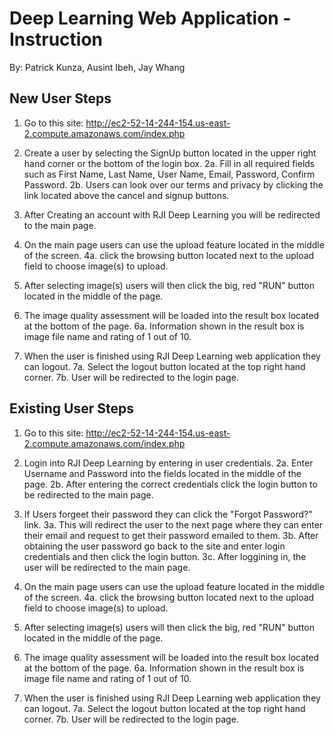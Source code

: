 # Deep Learning Web Application - Instruction
By: Patrick Kunza, Ausint Ibeh, Jay Whang

## New User Steps
   1. Go to this site: http://ec2-52-14-244-154.us-east-2.compute.amazonaws.com/index.php
   
   2. Create a user by selecting the SignUp button located in the upper right hand corner or the bottom of the login box.
      2a. Fill in all required fields such as First Name, Last Name, User Name, Email, Password, Confirm Password.
      2b. Users can look over our terms and privacy by clicking the link located above the cancel and signup buttons.
  
   3. After Creating an account with RJI Deep Learning you will be redirected to the main page.
   
   4. On the main page users can use the upload feature located in the middle of the screen.
      4a. click the browsing button located next to the upload field to choose image(s) to upload.
   
   5. After selecting image(s) users will then click the big, red "RUN" button located in the middle of the page.
   
   6. The image quality assessment will be loaded into the result box located at the bottom of the page.
      6a. Information shown in the result box is image file name and rating of 1 out of 10.
      
   7. When the user is finished using RJI Deep Learning web application they can logout.
      7a. Select the logout button located at the top right hand corner.
      7b. User will be redirected to the login page.
  
  
## Existing User Steps
   1. Go to this site: http://ec2-52-14-244-154.us-east-2.compute.amazonaws.com/index.php
   
   2. Login into RJI Deep Learning by entering in user credentials.
      2a. Enter Username and Password into the fields located in the middle of the page.
      2b. After entering the correct credentials click the login button to be redirected to the main page.
      
   3. If Users forgeet their password they can click the "Forgot Password?" link.
      3a. This will redirect the user to the next page where they can enter their email and request to get their password emailed to them.
      3b. After obtaining the user password go back to the site and enter login credentials and then click the login button.
      3c. After loggining in, the user will be redirected to the main page.
   
   4. On the main page users can use the upload feature located in the middle of the screen.
      4a. click the browsing button located next to the upload field to choose image(s) to upload.
   
   5. After selecting image(s) users will then click the big, red "RUN" button located in the middle of the page.
   
   6. The image quality assessment will be loaded into the result box located at the bottom of the page.
      6a. Information shown in the result box is image file name and rating of 1 out of 10.
      
   7. When the user is finished using RJI Deep Learning web application they can logout.
      7a. Select the logout button located at the top right hand corner.
      7b. User will be redirected to the login page.
